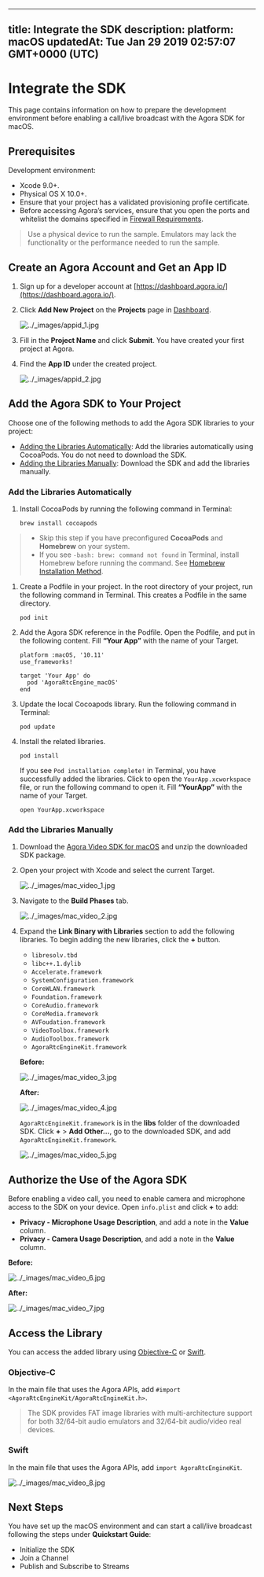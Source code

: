 
---
title: Integrate the SDK
description: 
platform: macOS
updatedAt: Tue Jan 29 2019 02:57:07 GMT+0000 (UTC)
---
# Integrate the SDK
This page contains information on how to prepare the development environment before enabling a call/live broadcast with the Agora SDK for macOS.

## Prerequisites

Development environment:
- Xcode 9.0+.
- Physical OS X 10.0+.
- Ensure that your project has a validated provisioning profile certificate.
- Before accessing Agora’s services, ensure that you open the ports and whitelist the domains specified in [Firewall Requirements](../../en/Agora%20Platform/firewall.md).

> Use a physical device to run the sample. Emulators may lack the functionality or the performance needed to run the sample.

## Create an Agora Account and Get an App ID

1. Sign up for a developer account at [https://dashboard.agora.io/](https://dashboard.agora.io/).

2. Click **Add New Project** on the **Projects** page in [Dashboard](https://dashboard.agora.io/).

   <img alt="../_images/appid_1.jpg" src="https://web-cdn.agora.io/docs-files/en/appid_1.jpg" />

3. Fill in the **Project Name** and click **Submit**. You have created your first project at Agora.

4. Find the **App ID** under the created project.

   <img alt="../_images/appid_2.jpg" src="https://web-cdn.agora.io/docs-files/en/appid_2.jpg" />

## Add the Agora SDK to Your Project

Choose one of the following methods to add the Agora SDK libraries to your project:

- [Adding the Libraries Automatically](#auto-add): Add the libraries automatically using CocoaPods. You do not need to download the SDK.
- [Adding the Libraries Manually](#man-add): Download the SDK and add the libraries manually.

### <a name = "auto-add"></a>Add the Libraries Automatically

1. Install CocoaPods by running the following command in Terminal:

   ```
   brew install cocoapods
   ```

 > - Skip this step if you have preconfigured **CocoaPods** and **Homebrew** on your system.
 > - If you see `-bash: brew: command not found` in Terminal, install Homebrew before running the command. See [Homebrew Installation Method](http://brew.sh/index.html).

1. Create a Podfile in your project. In the root directory of your project, run the following command in Terminal. This creates a Podfile in the same directory.

   ```
   pod init
   ```

2. Add the Agora SDK reference in the Podfile. Open the Podfile, and put in the following content. Fill **“Your App”** with the name of your Target.

   ```
   platform :macOS, '10.11'
   use_frameworks!
   
   target 'Your App' do
     pod 'AgoraRtcEngine_macOS'
   end
   ```

3. Update the local Cocoapods library. Run the following command in Terminal:

   ```
   pod update
   ```

4. Install the related libraries.

   ```
   pod install
   ```

   If you see `Pod installation complete!` in Terminal, you have successfully added the libraries. Click to open the `YourApp.xcworkspace` file, or run the following command to open it. Fill **“YourApp”** with the name of your Target.

   ```
   open YourApp.xcworkspace
   ```

### <a name = "man-add"></a>Add the Libraries Manually

1. Download the [Agora Video SDK for macOS](https://docs.agora.io/en/Agora%20Platform/downloads) and unzip the downloaded SDK package.

2. Open your project with Xcode and select the current Target.

   <img alt="../_images/mac_video_1.jpg" src="https://web-cdn.agora.io/docs-files/en/mac_video_1.jpg" />

3. Navigate to the **Build Phases** tab.

   <img alt="../_images/mac_video_2.jpg" src="https://web-cdn.agora.io/docs-files/en/mac_video_2.jpg" />

4. Expand the **Link Binary with Libraries** section to add the following libraries. To begin adding the new libraries, click the **+** button.

   - `libresolv.tbd`
   - `libc++.1.dylib`
   - `Accelerate.framework`
   - `SystemConfiguration.framework`
   - `CoreWLAN.framework`
   - `Foundation.framework`
   - `CoreAudio.framework`
   - `CoreMedia.framework`
   - `AVFoudation.framework`
   - `VideoToolbox.framework`
   - `AudioToolbox.framework`
   - `AgoraRtcEngineKit.framework`

   **Before:**

   <img alt="../_images/mac_video_3.jpg" src="https://web-cdn.agora.io/docs-files/en/mac_video_3.jpg" />

   **After:**

   <img alt="../_images/mac_video_4.jpg" src="https://web-cdn.agora.io/docs-files/en/mac_video_4.jpg" />

   `AgoraRtcEngineKit.framework` is in the **libs** folder of the downloaded SDK. Click **+** \> **Add Other…**, go to the downloaded SDK, and add `AgoraRtcEngineKit.framework`.

   <img alt="../_images/mac_video_5.jpg" src="https://web-cdn.agora.io/docs-files/en/mac_video_5.jpg" />

## Authorize the Use of the Agora SDK

Before enabling a video call, you need to enable camera and microphone access to the SDK on your device. Open `info.plist` and click **+** to add:

- **Privacy - Microphone Usage Description**, and add a note in the **Value** column.
- **Privacy - Camera Usage Description**, and add a note in the **Value** column.

**Before:**

<img alt="../_images/mac_video_6.jpg" src="https://web-cdn.agora.io/docs-files/en/mac_video_6.jpg" />

**After:**

<img alt="../_images/mac_video_7.jpg" src="https://web-cdn.agora.io/docs-files/en/mac_video_7.jpg" />

## Access the Library

You can access the added library using [Objective-C](#oc) or [Swift](#swift).

### <a name = "oc"></a>Objective-C

In the main file that uses the Agora APIs, add `#import <AgoraRtcEngineKit/AgoraRtcEngineKit.h>`.

> The SDK provides FAT image libraries with multi-architecture support for both 32/64-bit audio emulators and 32/64-bit audio/video real devices.

### <a name = "swift"></a>Swift

In the main file that uses the Agora APIs, add `import AgoraRtcEngineKit`.

<img alt="../_images/mac_video_8.jpg" src="https://web-cdn.agora.io/docs-files/en/mac_video_8.jpg" />

## Next Steps

You have set up the macOS environment and can start a call/live broadcast following the steps under **Quickstart Guide**:

- Initialize the SDK
- Join a Channel
- Publish and Subscribe to Streams
